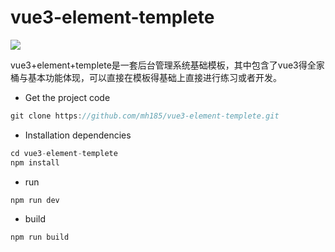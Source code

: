 # vue3-element-templete
![](https://img.shields.io/badge/vue-%5E3.0.4-green#pic_center)

vue3+element+templete是一套后台管理系统基础模板，其中包含了vue3得全家桶与基本功能体现，可以直接在模板得基础上直接进行练习或者开发。
 - Get the project code
```javascript
git clone https://github.com/mh185/vue3-element-templete.git
```
- Installation dependencies
```javascript
cd vue3-element-templete
npm install
```
- run
```javascript
npm run dev
```
- build

```javascript
npm run build
```
